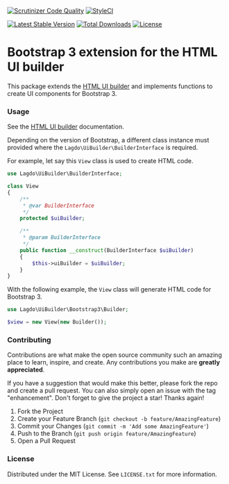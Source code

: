 [![Scrutinizer Code Quality](https://scrutinizer-ci.com/g/lagdo/ui-builder-bootstrap3/badges/quality-score.png?b=main)](https://scrutinizer-ci.com/g/lagdo/ui-builder-bootstrap3/?branch=main)
[![StyleCI](https://styleci.io/repos/449480114/shield?branch=main)](https://styleci.io/repos/449480114)

[![Latest Stable Version](https://poser.pugx.org/lagdo/ui-builder-bootstrap3/v/stable)](https://packagist.org/packages/lagdo/ui-builder-bootstrap3)
[![Total Downloads](https://poser.pugx.org/lagdo/ui-builder-bootstrap3/downloads)](https://packagist.org/packages/lagdo/ui-builder-bootstrap3)
[![License](https://poser.pugx.org/lagdo/ui-builder-bootstrap3/license)](https://packagist.org/packages/lagdo/ui-builder-bootstrap3)

Bootstrap 3 extension for the HTML UI builder
=============================================

This package extends the [HTML UI builder](https://github.com/lagdo/ui-builder) and implements functions to create UI components for Bootstrap 3.

### Usage

See the [HTML UI builder](https://github.com/lagdo/ui-builder) documentation.

Depending on the version of Bootstrap, a different class instance must provided where the `Lagdo\UiBuilder\BuilderInterface` is required.

For example, let say this `View` class is used to create HTML code.
```php
use Lagdo\UiBuilder\BuilderInterface;

class View
{
    /**
     * @var BuilderInterface
     */
    protected $uiBuilder;

    /**
     * @param BuilderInterface
     */
    public function __construct(BuilderInterface $uiBuilder)
    {
        $this->uiBuilder = $uiBuilder;
    }
}
```

With the following example, the `View` class will generate HTML code for Bootstrap 3.
```php
use Lagdo\UiBuilder\Bootstrap3\Builder;

$view = new View(new Builder());
```

### Contributing

Contributions are what make the open source community such an amazing place to learn, inspire, and create. Any contributions you make are **greatly appreciated**.

If you have a suggestion that would make this better, please fork the repo and create a pull request. You can also simply open an issue with the tag "enhancement".
Don't forget to give the project a star! Thanks again!

1. Fork the Project
2. Create your Feature Branch (`git checkout -b feature/AmazingFeature`)
3. Commit your Changes (`git commit -m 'Add some AmazingFeature'`)
4. Push to the Branch (`git push origin feature/AmazingFeature`)
5. Open a Pull Request

### License

Distributed under the MIT License. See `LICENSE.txt` for more information.
